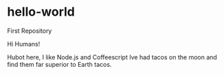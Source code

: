 # hello-world
First Repository

Hi Humans!

Hubot here, I like Node.js and Coffeescript
Ive had tacos on the moon and find them far superior to Earth tacos.
